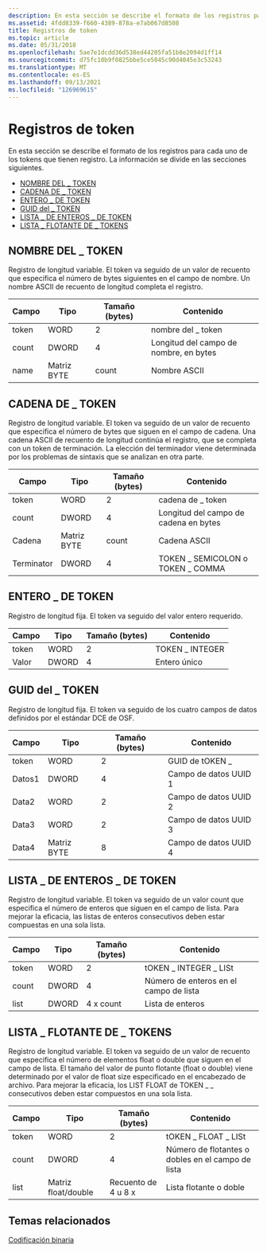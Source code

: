 ```yaml
---
description: En esta sección se describe el formato de los registros para cada uno de los tokens que tienen registro. La información se divide en las secciones siguientes.
ms.assetid: 4fdd8339-f660-4389-878a-e7ab067d8508
title: Registros de token
ms.topic: article
ms.date: 05/31/2018
ms.openlocfilehash: 5ae7e1dcdd36d538ed44205fa51b8e2094d1ff14
ms.sourcegitcommit: d75fc10b9f0825bbe5ce5045c90d4045e3c53243
ms.translationtype: MT
ms.contentlocale: es-ES
ms.lasthandoff: 09/13/2021
ms.locfileid: "126969615"
---
```

# <a name="token-records"></a>Registros de token

En esta sección se describe el formato de los registros para cada uno de los tokens que tienen registro. La información se divide en las secciones siguientes.

-   [NOMBRE DEL \_ TOKEN](/windows)
-   [CADENA DE \_ TOKEN](/windows)
-   [ENTERO \_ DE TOKEN](/windows)
-   [GUID del \_ TOKEN](/windows)
-   [LISTA \_ DE ENTEROS \_ DE TOKEN](/windows)
-   [LISTA \_ FLOTANTE DE \_ TOKENS](/windows)

## <a name="token_name"></a>NOMBRE DEL \_ TOKEN

Registro de longitud variable. El token va seguido de un valor de recuento que especifica el número de bytes siguientes en el campo de nombre. Un nombre ASCII de recuento de longitud completa el registro.



| Campo | Tipo       | Tamaño (bytes) | Contenido                       |
|-------|------------|--------------|--------------------------------|
| token | WORD       | 2            | nombre del \_ token                    |
| count | DWORD      | 4            | Longitud del campo de nombre, en bytes |
| name  | Matriz BYTE | count        | Nombre ASCII                     |



 

## <a name="token_string"></a>CADENA DE \_ TOKEN

Registro de longitud variable. El token va seguido de un valor de recuento que especifica el número de bytes que siguen en el campo de cadena. Una cadena ASCII de recuento de longitud continúa el registro, que se completa con un token de terminación. La elección del terminador viene determinada por los problemas de sintaxis que se analizan en otra parte.



| Campo      | Tipo       | Tamaño (bytes) | Contenido                         |
|------------|------------|--------------|----------------------------------|
| token      | WORD       | 2            | cadena de \_ token                    |
| count      | DWORD      | 4            | Longitud del campo de cadena en bytes  |
| Cadena     | Matriz BYTE | count        | Cadena ASCII                     |
| Terminator | DWORD      | 4            | TOKEN \_ SEMICOLON o TOKEN \_ COMMA |



 

## <a name="token_integer"></a>ENTERO \_ DE TOKEN

Registro de longitud fija. El token va seguido del valor entero requerido.



| Campo | Tipo  | Tamaño (bytes) | Contenido       |
|-------|-------|--------------|----------------|
| token | WORD  | 2            | TOKEN \_ INTEGER |
| Valor | DWORD | 4            | Entero único |



 

## <a name="token_guid"></a>GUID del \_ TOKEN

Registro de longitud fija. El token va seguido de los cuatro campos de datos definidos por el estándar DCE de OSF.



| Campo | Tipo       | Tamaño (bytes) | Contenido          |
|-------|------------|--------------|-------------------|
| token | WORD       | 2            | GUID de tOKEN \_       |
| Datos1 | DWORD      | 4            | Campo de datos UUID 1 |
| Data2 | WORD       | 2            | Campo de datos UUID 2 |
| Data3 | WORD       | 2            | Campo de datos UUID 3 |
| Data4 | Matriz BYTE | 8            | Campo de datos UUID 4 |



 

## <a name="token_integer_list"></a>LISTA \_ DE ENTEROS \_ DE TOKEN

Registro de longitud variable. El token va seguido de un valor count que especifica el número de enteros que siguen en el campo de lista. Para mejorar la eficacia, las listas de enteros consecutivos deben estar compuestas en una sola lista.



| Campo | Tipo  | Tamaño (bytes) | Contenido                         |
|-------|-------|--------------|----------------------------------|
| token | WORD  | 2            | tOKEN \_ INTEGER \_ LISt             |
| count | DWORD | 4            | Número de enteros en el campo de lista |
| list  | DWORD | 4 x count    | Lista de enteros                     |



 

## <a name="token_float_list"></a>LISTA \_ FLOTANTE DE \_ TOKENS

Registro de longitud variable. El token va seguido de un valor de recuento que especifica el número de elementos float o double que siguen en el campo de lista. El tamaño del valor de punto flotante (float o double) viene determinado por el valor de float size especificado en el encabezado de archivo. Para mejorar la eficacia, los LIST FLOAT de TOKEN \_ \_ consecutivos deben estar compuestos en una sola lista.



| Campo | Tipo               | Tamaño (bytes)   | Contenido                                  |
|-------|--------------------|----------------|-------------------------------------------|
| token | WORD               | 2              | tOKEN \_ FLOAT \_ LISt                        |
| count | DWORD              | 4              | Número de flotantes o dobles en el campo de lista |
| list  | Matriz float/double | Recuento de 4 u 8 x | Lista flotante o doble                      |



 

## <a name="related-topics"></a>Temas relacionados

<dl> <dt>

[Codificación binaria](binary-encoding.md)
</dt> </dl>

 

 
